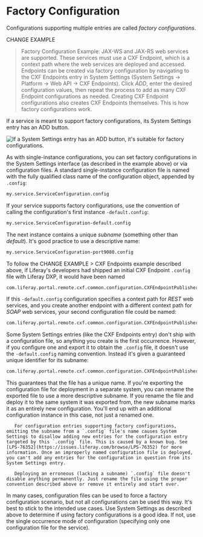 # Factory Configuration

Configurations supporting multiple entries are called *factory configurations*. 

CHANGE EXAMPLE

> Factory Configuration Example: JAX-WS and JAX-RS web services are supported. These services must use a CXF Endpoint, which is a context path where the web services are deployed and accessed. Endpoints can be created via factory configuration by navigating to the CXF Endpoints entry in System Settings (System Settings &rarr; Platform &rarr; Web API &rarr; CXF Endpoints). Click *ADD*, enter the desired configuration values, then repeat the process to add as many CXF Endpoint configurations as needed. Creating CXF Endpoint configurations also creates CXF Endpoints themselves. This is how factory configurations work.

If a service is meant to support factory configurations, its System Settings entry has an ADD button. 

![If a System Settings entry has an ADD button, it's suitable for factory configurations.](./factory-configuration/images/factory-configuration-entry.png)

As with single-instance configurations, you can set factory configurations in the System Settings interface (as described in the example above) or via configuration files. A standard single-instance configuration file is named with the fully qualified class name of the configuration object, appended by `.config`: 

```bash
my.service.ServiceConfiguration.config
```

If your service supports factory configurations, use the convention of calling the configuration's first instance `-default.config`: 

```bash
my.service.ServiceConfiguration-default.config
```

The next instance contains a unique *subname* (something other than *default*). It's good practice to use a descriptive name: 

```bash
my.service.ServiceConfiguration-port9080.config
```

To follow the CHANGE EXAMPLE > CXF Endpoints example described above, if Liferay's developers had shipped an initial CXF Endpoint `.config` file with Liferay DXP, it would have been named

```bash
com.liferay.portal.remote.cxf.common.configuration.CXFEndpointPublisherConfiguration-default.config
```

If this `-default.config` configuration specifies a context path for *REST* web services, and you create another endpoint with a different context path for *SOAP* web services, your second configuration file could be named: 

```bash
com.liferay.portal.remote.cxf.common.configuration.CXFEndpointPublisherConfiguration-soap.config
```

Some System Settings entries (like the CXF Endpoints entry) don't ship with a configuration file, so anything you create is the first occurrence. However, if you configure one and export it to obtain the `.config` file, it doesn't use the `-default.config` naming convention. Instead it's given a guaranteed unique identifier for its subname:

```bash
com.liferay.portal.remote.cxf.common.configuration.CXFEndpointPublisherConfiguration-a6f67e48-6dca-49c6-bf6b-8fd5e6016b2d.config
```

This guarantees that the file has a unique name. If you're exporting the configuration file for deployment in a separate system, you can rename the exported file to use a more descriptive subname. If you rename the file and deploy it to the same system it was exported from, the new subname marks it as an entirely new configuration. You'll end up with an additional configuration instance in this case, not just a renamed one.

```warning::
   For configuration entries supporting factory configurations, omitting the subname from a `.config` file's name causes System Settings to disallow adding new entries for the configuration entry targeted by this `.config` file. This is caused by a known bug. See [LPS-76352](https://issues.liferay.com/browse/LPS-76352) for more information. Once an improperly named configuration file is deployed, you can't add any entries for the configuration in question from its System Settings entry.

   Deploying an erroneous (lacking a subname) `.config` file doesn't disable anything permanently. Just rename the file using the proper convention described above or remove it entirely and start over.
```

In many cases, configuration files can be used to force a factory configuration scenario, but not all configurations can be used this way. It's best to stick to the intended use cases. Use System Settings as described above to determine if using factory configurations is a good idea. If not, use the single occurrence mode of configuration (specifying only one configuration file for the service). 

